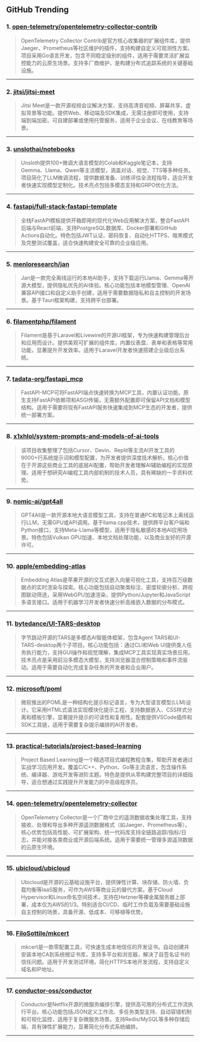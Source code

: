 ## GitHub Trending


### 1. [open-telemetry/opentelemetry-collector-contrib](https://github.com/open-telemetry/opentelemetry-collector-contrib)
> OpenTelemetry Collector Contrib是官方核心收集器的扩展组件库，提供Jaeger、Prometheus等社区维护的插件，支持构建自定义可观测性方案。项目采用Go语言开发，包含不同稳定级别的组件，适用于需要灵活扩展监控能力的云原生场景。支持多厂商维护，是构建分布式追踪系统的关键基础设施。
---

### 2. [jitsi/jitsi-meet](https://github.com/jitsi/jitsi-meet)
> Jitsi Meet是一款开源视频会议解决方案，支持高清音视频、屏幕共享、虚拟背景等功能。提供Web、移动端及SDK集成，无需注册即可使用，支持端到端加密。可自建部署或使用托管服务，适用于企业会议、在线教育等场景。
---

### 3. [unslothai/notebooks](https://github.com/unslothai/notebooks)
> Unsloth提供100+微调大语言模型的Colab和Kaggle笔记本，支持Gemma、Llama、Qwen等主流模型，涵盖对话、视觉、TTS等多种任务。项目简化了LLM微调流程，提供数据准备、训练评估全流程指导，适合开发者快速实现模型定制化。技术亮点包括多模态支持和GRPO优化方法。
---

### 4. [fastapi/full-stack-fastapi-template](https://github.com/fastapi/full-stack-fastapi-template)
> 全栈FastAPI模板提供开箱即用的现代化Web应用解决方案，整合FastAPI后端与React前端，支持PostgreSQL数据库、Docker部署和GitHub Actions自动化。特色包括JWT认证、密码恢复、自动化HTTPS、暗黑模式及完整测试覆盖，适合快速构建安全可靠的企业级应用。
---

### 5. [menloresearch/jan](https://github.com/menloresearch/jan)
> Jan是一款完全离线运行的本地AI助手，支持下载运行Llama、Gemma等开源大模型，提供隐私优先的AI体验。核心功能包括本地模型管理、OpenAI兼容API接口和自定义助手创建，适用于需要数据隐私和自主控制的开发场景。基于Tauri框架构建，支持跨平台部署。
---

### 6. [filamentphp/filament](https://github.com/filamentphp/filament)
> Filament是基于Laravel和Livewire的开源UI框架，专为快速构建管理后台和应用而设计。提供美观可扩展的组件库，内置仪表盘、表单和表格等常用功能，显著提升开发效率。适用于Laravel开发者快速搭建企业级后台系统。
---

### 7. [tadata-org/fastapi_mcp](https://github.com/tadata-org/fastapi_mcp)
> FastAPI-MCP可将FastAPI端点快速转换为MCP工具，内置认证功能。原生支持FastAPI依赖项和ASGI传输，无需额外配置即可保留API文档和模型结构。适用于需要将现有FastAPI服务快速集成到MCP生态的开发者，提供统一部署方案。
---

### 8. [x1xhlol/system-prompts-and-models-of-ai-tools](https://github.com/x1xhlol/system-prompts-and-models-of-ai-tools)
> 该项目收集整理了包括Cursor、Devin、Replit等主流AI开发工具的9000+行系统提示词和模型配置，为开发者提供深度技术解析。核心价值在于开源这些商业工具的底层AI配置，帮助开发者理解AI辅助编程的实现原理。适用于想研究AI编程工具内部机制的技术人员，具有稀缺的一手资料优势。
---

### 9. [nomic-ai/gpt4all](https://github.com/nomic-ai/gpt4all)
> GPT4All是一款开源本地大语言模型工具，支持在普通PC和笔记本上离线运行LLM，无需GPU或API调用。基于llama.cpp技术，提供跨平台客户端和Python接口，支持Meta-Llama等模型，适用于隐私敏感的本地AI应用场景。特色包括Vulkan GPU加速、本地文档处理功能，以及商业友好的开源许可。
---

### 10. [apple/embedding-atlas](https://github.com/apple/embedding-atlas)
> Embedding Atlas是苹果开源的交互式嵌入向量可视化工具，支持百万级数据点的实时渲染与探索。核心功能包括自动聚类标注、密度轮廓分析、跨视图联动筛选，采用WebGPU加速渲染，提供Python/Jupyter和JavaScript多语言接口。适用于机器学习开发者快速分析高维嵌入数据的分布模式。
---

### 11. [bytedance/UI-TARS-desktop](https://github.com/bytedance/UI-TARS-desktop)
> 字节跳动开源的TARS是多模态AI智能体框架，包含Agent TARS和UI-TARS-desktop两个子项目。核心功能包括：通过CLI和Web UI提供类人任务执行能力，支持GUI操作和视觉理解，集成MCP工具实现真实场景应用。技术亮点是采用前沿多模态大模型，支持浏览器混合控制策略和事件流驱动。适用于需要自动化完成复杂任务的开发者和企业用户。
---

### 12. [microsoft/poml](https://github.com/microsoft/poml)
> 微软推出的POML是一种结构化提示标记语言，专为大型语言模型(LLM)设计。它采用HTML式语法实现模块化提示工程，支持数据嵌入、CSS样式分离和模板引擎，显著提升提示的可读性和复用性。配套提供VSCode插件和SDK工具链，适用于需要复杂提示编排的AI开发者。
---

### 13. [practical-tutorials/project-based-learning](https://github.com/practical-tutorials/project-based-learning)
> Project Based Learning是一个精选项目式编程教程合集，帮助开发者通过实战学习应用开发。覆盖C/C++、Python、Go等主流语言，包含操作系统、编译器、游戏开发等进阶主题。特色是提供从零构建完整项目的详细指导，适合想通过实践提升开发能力的中高级程序员。
---

### 14. [open-telemetry/opentelemetry-collector](https://github.com/open-telemetry/opentelemetry-collector)
> OpenTelemetry Collector是一个厂商中立的遥测数据收集处理工具，支持接收、处理和导出多种开源遥测数据格式（如Jaeger、Prometheus等）。核心优势包括高性能、可扩展架构、统一代码库支持全链路追踪/指标/日志，并能对接各类商业或开源后端系统。适用于需要统一管理多源遥测数据的云原生环境。
---

### 15. [ubicloud/ubicloud](https://github.com/ubicloud/ubicloud)
> Ubicloud是开源的云基础设施平台，提供弹性计算、块存储、防火墙、负载均衡等IaaS服务，可作为AWS等商业云的替代方案。基于Cloud Hypervisor和Linux命名空间技术，支持在Hetzner等裸金属服务器上部署，成本仅为AWS的1/3。特别适合CI/CD、临时工作负载及需要基础设施自主控制的场景，具备开源、低成本、可移植等优势。
---

### 16. [FiloSottile/mkcert](https://github.com/FiloSottile/mkcert)
> mkcert是一款零配置工具，可快速生成本地信任的开发证书。自动创建并安装本地CA到系统根证书库，支持多平台和浏览器，解决了自签名证书的信任问题。适用于开发测试环境，简化HTTPS本地开发流程，支持自定义域名和IP地址。
---

### 17. [conductor-oss/conductor](https://github.com/conductor-oss/conductor)
> Conductor是Netflix开源的微服务编排引擎，提供高可用的分布式工作流执行平台。核心功能包括JSON定义工作流、多任务类型支持、自动容错机制和可视化监控，适用于复杂微服务场景。支持Redis/MySQL等多种存储后端，具有弹性扩展能力，显著简化分布式系统编排。
---
